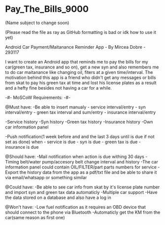 # Pay_The_Bills_9000 
(Name subject to change soon)

(Please read the file as ray as GitHub formatting is bad or idk how to use it yet)

Android Car Payment/Maitanance Reminder App - By Mircea Dobre - 293117
 
 I want to create an Android app that reminds me to pay the bills for my car(green tax, insurance and so on), get a new syn and also remembers me to do car maitanance like changing oil, fiters at a given time/interval. The motivation behind this app is a friend who didn't get any messages or bills from skat to pay his green tax at time and lost his license plates as a result and a hefty fine besides not having a car for a while.
 
 -#- MoSCoW Requirements: -#-
 
 @Must have:
 -Be able to insert manualy - service interval/entry
                            - syn interval/entry
                            - green tax interval and sum/entry
                            - insurance interval/entry
 
 -Service history
 -Syn history
 -Green tax history
 -Insurance history
 -Own car information panel
                            
 -Push notification(1 week before and and the last 3 days until is due if not set as done) 
                    when
                         - service is due
                         - syn is due 
                         - green tax is due
                         - insurance is due
 
 @Should have:
 -Mail notification when action is due withing 30 days
 -Timing belt/water pump/accesory belt change interval and history
 -The car information panel could contain OIL/FILTER/part parts numbers for service
 -Export the history data from the app as a pdf/txt file and be able to share it via email/whatsapp or something similar
 
 @Could have:
 -Be able to see car info from skat by it's license plate number and import syn and green tax data automaticly
 -Multiple car support
 -Have the data stored on a database and also have a log in

 @Won't have:
 -Low fuel notification as it requires an OBD device that should connect to the phone via Bluetooth
 -Automaticly get the KM from the car(same reason as first one)
 
